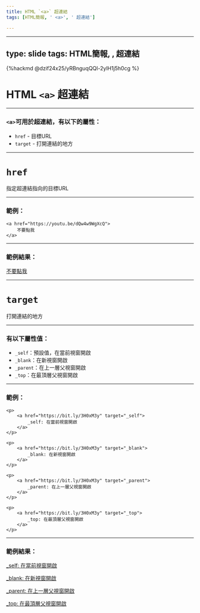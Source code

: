 ```yaml
---
title: HTML `<a>` 超連結
tags: [HTML簡報, ' <a>', ' 超連結']

---
```


---
type: slide
tags: HTML簡報, <a>, 超連結
---

{%hackmd @dzif24x25/yRBnguqQQl-2ylH1j5h0cg %}

# HTML `<a>` 超連結

---

### `<a>`可用於超連結，有以下的屬性：
* `href` - 目標URL
* `target` - 打開連結的地方

---

# `href`
指定超連結指向的目標URL

---

### 範例：

```htmlembedded=
<a href="https://youtu.be/dQw4w9WgXcQ">
    不要點我
</a>
```

---

### 範例結果：
 
<a href="https://youtu.be/dQw4w9WgXcQ">
    不要點我
</a>

---

# `target`
打開連結的地方

---

### 有以下屬性值：
* `_self`：預設值，在當前視窗開啟
* `_blank`：在新視窗開啟
* `_parent`：在上一層父視窗開啟
* `_top`：在最頂層父視窗開啟

---

### 範例：

```htmlembedded=
<p>
    <a href="https://bit.ly/3H0xM3y" target="_self">
        _self: 在當前視窗開啟
    </a>
</p>
  
<p>
    <a href="https://bit.ly/3H0xM3y" target="_blank">
        _blank: 在新視窗開啟
    </a>
</p>
    
<p>
    <a href="https://bit.ly/3H0xM3y" target="_parent">
        _parent: 在上一層父視窗開啟
    </a>
</p>
    
<p>
    <a href="https://bit.ly/3H0xM3y" target="_top">
        _top: 在最頂層父視窗開啟
    </a>
</p>
```

---

### 範例結果：
    
<p>
    <a href="https://bit.ly/3H0xM3y" target="_self">
        _self: 在當前視窗開啟
    </a>
</p>
  
<p>
    <a href="https://bit.ly/3H0xM3y" target="_blank">
        _blank: 在新視窗開啟
    </a>
</p>
    
<p>
    <a href="https://bit.ly/3H0xM3y" target="_parent">
        _parent: 在上一層父視窗開啟
    </a>
</p>
    
<p>
    <a href="https://bit.ly/3H0xM3y" target="_top">
        _top: 在最頂層父視窗開啟
    </a>
</p>